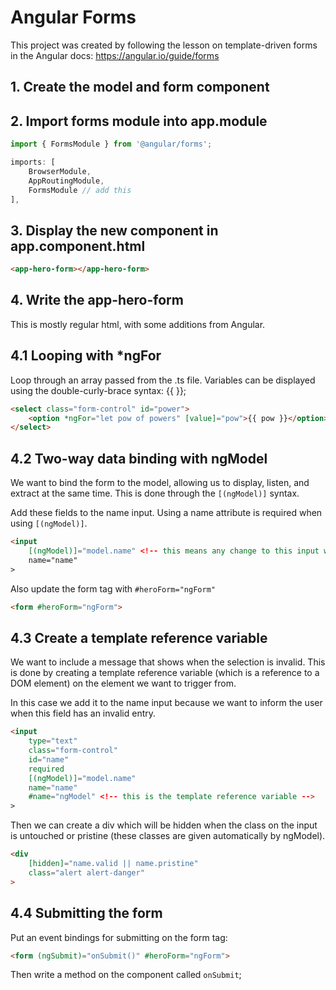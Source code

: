 # Angular Forms

This project was created by following the lesson on template-driven forms in the Angular docs: https://angular.io/guide/forms

## 1. Create the model and form component

## 2. Import forms module into app.module
```javascript
import { FormsModule } from '@angular/forms';

imports: [
    BrowserModule,
    AppRoutingModule,
    FormsModule // add this
],
```

## 3. Display the new component in app.component.html

```html
<app-hero-form></app-hero-form>
```

## 4. Write the app-hero-form

This is mostly regular html, with some additions from Angular. 

## 4.1 Looping with *ngFor

Loop through an array passed from the .ts file. Variables can be displayed using the double-curly-brace syntax: {{  }};

```html
<select class="form-control" id="power">
    <option *ngFor="let pow of powers" [value]="pow">{{ pow }}</option>
</select>
```

## 4.2 Two-way data binding with ngModel

We want to bind the form to the model, allowing us to display, listen, and extract at the same time. This is done through the ```[(ngModel)]``` syntax.

Add these fields to the name input. Using a name attribute is required when using ```[(ngModel)]```.

```html
<input 
    [(ngModel)]="model.name" <!-- this means any change to this input will change the model.name variable in the ts file -->
    name="name"
>
```

Also update the form tag with ```#heroForm="ngForm"```

```html
<form #heroForm="ngForm">
```

## 4.3 Create a template reference variable

We want to include a message that shows when the selection is invalid. This is done by creating a template reference variable (which is a reference to a DOM element) on the element we want to trigger from.

In this case we add it to the name input because we want to inform the user when this field has an invalid entry.

```html
<input 
    type="text"
    class="form-control"
    id="name"
    required
    [(ngModel)]="model.name"
    name="name"
    #name="ngModel" <!-- this is the template reference variable -->
>
```

Then we can create a div which will be hidden when the class on the input is untouched or pristine (these classes are given automatically by ngModel).

```html
<div 
    [hidden]="name.valid || name.pristine"
    class="alert alert-danger"    
>
```

## 4.4 Submitting the form

Put an event bindings for submitting on the form tag:

```html
<form (ngSubmit)="onSubmit()" #heroForm="ngForm">
```

Then write a method on the component called ```onSubmit```;